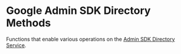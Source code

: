 # Google Admin SDK Directory Methods

Functions that enable various operations on
the [Admin SDK Directory Service](https://developers.google.cn/apps-script/advanced/admin-sdk-directory).
